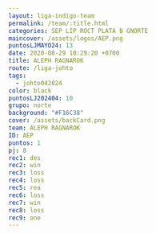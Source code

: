```yaml
---
layout: liga-indigo-team
permalink: /team/:title.html
categories: SEP LIP ROCT PLATA B GNORTE
maincover: /assets/logos/AEP.png
puntosLJMAYO24: 13
date: 2020-08-29 10:29:20 +0700
title: ALEPH RAGNAROK
route: /liga-johto
tags:
  - johto042024
color: black
puntosLJ202404: 10
grupo: norte
background: "#F16C38"
cover: /assets/backCard.png
team: ALEPH RAGNAROK
ID: AEP
puntos: 1
pj: 8
rec1: des
rec2: win
rec3: loss
rec4: loss
rec5: rea
rec6: loss
rec7: win
rec8: loss
rec9: one
---
```



